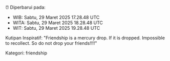 ⏰ Diperbarui pada:
- WIB: Sabtu, 29 Maret 2025 17.28.48 UTC
- WITA: Sabtu, 29 Maret 2025 18.28.48 UTC
- WIT: Sabtu, 29 Maret 2025 19.28.48 UTC

Kutipan Inspiratif:
"Friendship is a mercury drop. If it is dropped. Impossible to recollect. So do not drop your friends!!!!"


Kategori: friendship

